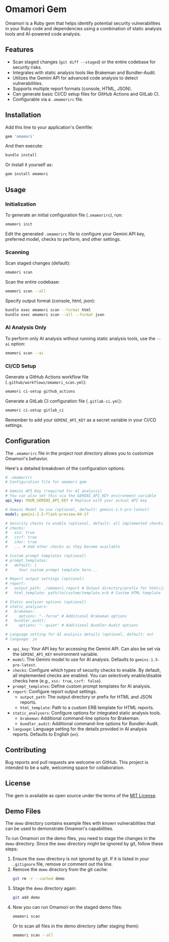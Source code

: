 # Omamori Gem

Omamori is a Ruby gem that helps identify potential security vulnerabilities in your Ruby code and dependencies using a combination of static analysis tools and AI-powered code analysis.

## Features

- Scan staged changes (`git diff --staged`) or the entire codebase for security risks.
- Integrates with static analysis tools like Brakeman and Bundler-Audit.
- Utilizes the Gemini API for advanced code analysis to detect vulnerabilities.
- Supports multiple report formats (console, HTML, JSON).
- Can generate basic CI/CD setup files for GitHub Actions and GitLab CI.
- Configurable via a `.omamorirc` file.

## Installation

Add this line to your application's Gemfile:

```ruby
gem 'omamori'
```

And then execute:

```bash
bundle install
```

Or install it yourself as:

```bash
gem install omamori
```

## Usage

### Initialization

To generate an initial configuration file (`.omamorirc`), run:

```bash
omamori init
```

Edit the generated `.omamorirc` file to configure your Gemini API key, preferred model, checks to perform, and other settings.

### Scanning

Scan staged changes (default):

```bash
omamori scan
```

Scan the entire codebase:

```bash
omamori scan --all
```

Specify output format (console, html, json):

```bash
bundle exec omamori scan --format html
bundle exec omamori scan --all --format json
```

### AI Analysis Only

To perform only AI analysis without running static analysis tools, use the `--ai` option:

```bash
omamori scan --ai
```

### CI/CD Setup

Generate a GitHub Actions workflow file (`.github/workflows/omamori_scan.yml`):

```bash
omamori ci-setup github_actions
```

Generate a GitLab CI configuration file (`.gitlab-ci.yml`):

```bash
omamori ci-setup gitlab_ci
```

Remember to add your `GEMINI_API_KEY` as a secret variable in your CI/CD settings.

## Configuration

The `.omamorirc` file in the project root directory allows you to customize Omamori's behavior.

Here's a detailed breakdown of the configuration options:

```yaml
# .omamorirc
# Configuration file for omamori gem

# Gemini API Key (required for AI analysis)
# You can also set this via the GEMINI_API_KEY environment variable
api_key: YOUR_GEMINI_API_KEY # Replace with your actual API key

# Gemini Model to use (optional, default: gemini-1.5-pro-latest)
model: gemini-2.5-flash-preview-04-17

# Security checks to enable (optional, default: all implemented checks)
# checks:
#   xss: true
#   csrf: true
#   idor: true
#   ... # Add other checks as they become available

# Custom prompt templates (optional)
# prompt_templates:
#   default: |
#     Your custom prompt template here...

# Report output settings (optional)
# report:
#   output_path: ./omamori_report # Output directory/prefix for html/json reports
#   html_template: path/to/custom/template.erb # Custom HTML template

# Static analyser options (optional)
# static_analysers:
#   brakeman:
#     options: "--force" # Additional Brakeman options
#   bundler_audit:
#     options: "--quiet" # Additional Bundler-Audit options

# Language setting for AI analysis details (optional, default: en)
# language: ja
```

*   `api_key`: Your API key for accessing the Gemini API. Can also be set via the `GEMINI_API_KEY` environment variable.
*   `model`: The Gemini model to use for AI analysis. Defaults to `gemini-1.5-pro-latest`.
*   `checks`: Configure which types of security checks to enable. By default, all implemented checks are enabled. You can selectively enable/disable checks here (e.g., `xss: true`, `csrf: false`).
*   `prompt_templates`: Define custom prompt templates for AI analysis.
*   `report`: Configure report output settings.
    *   `output_path`: The output directory or prefix for HTML and JSON reports.
    *   `html_template`: Path to a custom ERB template for HTML reports.
*   `static_analysers`: Configure options for integrated static analysis tools.
    *   `brakeman`: Additional command-line options for Brakeman.
    *   `bundler_audit`: Additional command-line options for Bundler-Audit.
*   `language`: Language setting for the details provided in AI analysis reports. Defaults to English (`en`).

## Contributing

Bug reports and pull requests are welcome on GitHub. This project is intended to be a safe, welcoming space for collaboration. 

## License

The gem is available as open source under the terms of the [MIT License](https://opensource.org/licenses/MIT).

## Demo Files

The `demo` directory contains example files with known vulnerabilities that can be used to demonstrate Omamori's capabilities.

To run Omamori on the demo files, you need to stage the changes in the `demo` directory. Since the `demo` directory might be ignored by git, follow these steps:

1.  Ensure the `demo` directory is not ignored by git. If it is listed in your `.gitignore` file, remove or comment out the line.
2.  Remove the `demo` directory from the git cache:
    ```bash
    git rm -r --cached demo
    ```
3.  Stage the `demo` directory again:
    ```bash
    git add demo
    ```
4.  Now you can run Omamori on the staged demo files:
    ```bash
    omamori scan
    ```
    Or to scan all files in the demo directory (after staging them):
    ```bash
    omamori scan --all
    ```